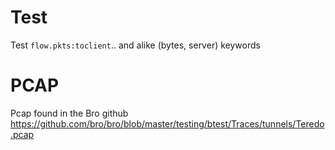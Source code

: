 Test
====

Test `flow.pkts:toclient`.. and alike (bytes, server) keywords

PCAP
====

Pcap found in the Bro github https://github.com/bro/bro/blob/master/testing/btest/Traces/tunnels/Teredo.pcap

